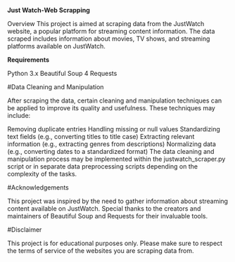 __Just Watch-Web Scrapping__

Overview This project is aimed at scraping data from the JustWatch website, a popular platform for streaming content information. The data scraped includes information about movies, TV shows, and streaming platforms available on JustWatch.

**Requirements**

Python 3.x
Beautiful Soup 4
Requests

#Data Cleaning and Manipulation

After scraping the data, certain cleaning and manipulation techniques can be applied to improve its quality and usefulness. These techniques may include:

Removing duplicate entries
Handling missing or null values
Standardizing text fields (e.g., converting titles to title case)
Extracting relevant information (e.g., extracting genres from descriptions)
Normalizing data (e.g., converting dates to a standardized format)
The data cleaning and manipulation process may be implemented within the justwatch_scraper.py script or in separate data preprocessing scripts depending on the complexity of the tasks.

#Acknowledgements

This project was inspired by the need to gather information about streaming content available on JustWatch.
Special thanks to the creators and maintainers of Beautiful Soup and Requests for their invaluable tools.

#Disclaimer

This project is for educational purposes only. Please make sure to respect the terms of service of the websites you are scraping data from.
